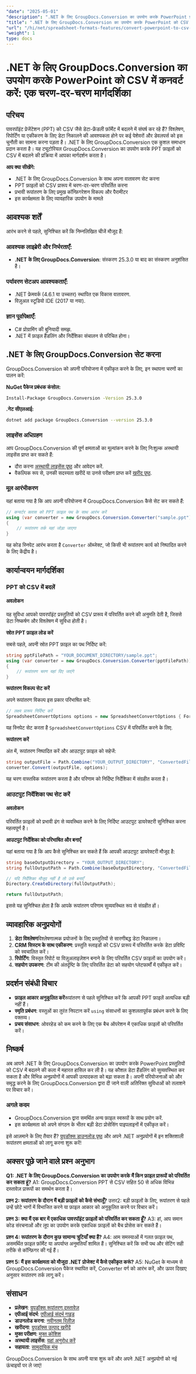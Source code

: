 ```yaml
---
"date": "2025-05-01"
"description": ".NET के लिए GroupDocs.Conversion का उपयोग करके PowerPoint प्रस्तुतियों को आसानी से CSV प्रारूप में परिवर्तित करना सीखें। यह व्यापक गाइड सेटअप, रूपांतरण चरणों और व्यावहारिक अनुप्रयोगों को शामिल करता है।"
"title": ".NET के लिए GroupDocs.Conversion का उपयोग करके PowerPoint को CSV में कनवर्ट करें एक चरण-दर-चरण मार्गदर्शिका"
"url": "/hi/net/spreadsheet-formats-features/convert-powerpoint-to-csv-groupdocs-conversion-net/"
"weight": 1
type: docs
---
```

# .NET के लिए GroupDocs.Conversion का उपयोग करके PowerPoint को CSV में कनवर्ट करें: एक चरण-दर-चरण मार्गदर्शिका

## परिचय

पावरपॉइंट प्रेजेंटेशन (PPT) को CSV जैसे डेटा-फ्रेंडली फ़ॉर्मेट में बदलने में संघर्ष कर रहे हैं? विश्लेषण, रिपोर्टिंग या एकीकरण के लिए डेटा निकालने की आवश्यकता होने पर कई पेशेवरों और डेवलपर्स को इस चुनौती का सामना करना पड़ता है। .NET के लिए GroupDocs.Conversion एक कुशल समाधान प्रदान करता है। यह ट्यूटोरियल GroupDocs.Conversion का उपयोग करके PPT फ़ाइलों को CSV में बदलने की प्रक्रिया में आपका मार्गदर्शन करता है।

**आप क्या सीखेंगे:**
- .NET के लिए GroupDocs.Conversion के साथ अपना वातावरण सेट करना
- PPT फ़ाइलों को CSV प्रारूप में चरण-दर-चरण परिवर्तित करना
- प्रभावी रूपांतरण के लिए प्रमुख कॉन्फ़िगरेशन विकल्प और पैरामीटर
- इस कार्यक्षमता के लिए व्यावहारिक उपयोग के मामले

## आवश्यक शर्तें

आरंभ करने से पहले, सुनिश्चित करें कि निम्नलिखित चीजें मौजूद हैं:

### आवश्यक लाइब्रेरी और निर्भरताएँ:
- **.NET के लिए GroupDocs.Conversion**: संस्करण 25.3.0 या बाद का संस्करण अनुशंसित है।

### पर्यावरण सेटअप आवश्यकताएँ:
- .NET फ्रेमवर्क (4.6.1 या उच्चतर) स्थापित एक विकास वातावरण.
- विज़ुअल स्टूडियो IDE (2017 या नया).

### ज्ञान पूर्वापेक्षाएँ:
- C# प्रोग्रामिंग की बुनियादी समझ.
- .NET में फ़ाइल हैंडलिंग और निर्देशिका संचालन से परिचित होना।

## .NET के लिए GroupDocs.Conversion सेट करना

GroupDocs.Conversion को अपनी परियोजना में एकीकृत करने के लिए, इन स्थापना चरणों का पालन करें:

**NuGet पैकेज प्रबंधक कंसोल:**
```bash
Install-Package GroupDocs.Conversion -Version 25.3.0
```

**.नेट सीएलआई:**
```bash
dotnet add package GroupDocs.Conversion --version 25.3.0
```

### लाइसेंस अधिग्रहण

आप GroupDocs.Conversion की पूर्ण क्षमताओं का मूल्यांकन करने के लिए निःशुल्क अस्थायी लाइसेंस प्राप्त कर सकते हैं:
- दौरा करना [अस्थायी लाइसेंस पृष्ठ](https://purchase.groupdocs.com/temporary-license/) और आवेदन करें.
- वैकल्पिक रूप से, उनकी सदस्यता खरीदें या उनसे परीक्षण प्राप्त करें [खरीद पृष्ठ](https://purchase.groupdocs.com/buy).

### मूल आरंभीकरण

यहां बताया गया है कि आप अपनी परियोजना में GroupDocs.Conversion कैसे सेट कर सकते हैं:

```csharp
// कन्वर्टर क्लास को PPT फ़ाइल पथ के साथ आरंभ करें
using (var converter = new GroupDocs.Conversion.Converter("sample.ppt"))
{
    // रूपांतरण तर्क यहां जोड़ा जाएगा
}
```

यह कोड स्निपेट आरंभ करता है `Converter` ऑब्जेक्ट, जो किसी भी रूपांतरण कार्य को निष्पादित करने के लिए केंद्रीय है।

## कार्यान्वयन मार्गदर्शिका

### PPT को CSV में बदलें

#### अवलोकन

यह सुविधा आपको पावरपॉइंट प्रस्तुतियों को CSV प्रारूप में परिवर्तित करने की अनुमति देती है, जिससे डेटा निष्कर्षण और विश्लेषण में सुविधा होती है।

**स्रोत PPT फ़ाइल लोड करें**

सबसे पहले, अपनी स्रोत PPT फ़ाइल का पथ निर्दिष्ट करें:

```csharp
string pptFilePath = "YOUR_DOCUMENT_DIRECTORY/sample.ppt";
using (var converter = new GroupDocs.Conversion.Converter(pptFilePath))
{
    // रूपांतरण चरण यहां दिए जाएंगे
}
```

**रूपांतरण विकल्प सेट करें**

अपने रूपांतरण विकल्प इस प्रकार परिभाषित करें:

```csharp
// लक्ष्य प्रारूप निर्दिष्ट करें
SpreadsheetConvertOptions options = new SpreadsheetConvertOptions { Format = SpreadsheetFileType.Csv };
```

यह स्निपेट सेट करता है `SpreadsheetConvertOptions` CSV में परिवर्तित करने के लिए.

**रूपांतरण करें**

अंत में, रूपांतरण निष्पादित करें और आउटपुट फ़ाइल को सहेजें:

```csharp
string outputFile = Path.Combine("YOUR_OUTPUT_DIRECTORY", "ConvertedFiles", "ppt-converted-to.csv");
converter.Convert(outputFile, options);
```

यह चरण वास्तविक रूपांतरण करता है और परिणाम को निर्दिष्ट निर्देशिका में संग्रहीत करता है।

### आउटपुट निर्देशिका पथ सेट करें

#### अवलोकन

परिवर्तित फ़ाइलों को प्रभावी ढंग से व्यवस्थित करने के लिए निर्दिष्ट आउटपुट डायरेक्टरी सुनिश्चित करना महत्वपूर्ण है।

**आउटपुट निर्देशिका को परिभाषित और बनाएँ**

यहां बताया गया है कि आप कैसे सुनिश्चित कर सकते हैं कि आपकी आउटपुट डायरेक्टरी मौजूद है:

```csharp
string baseOutputDirectory = "YOUR_OUTPUT_DIRECTORY";
string fullOutputPath = Path.Combine(baseOutputDirectory, "ConvertedFiles");

// यदि निर्देशिका मौजूद नहीं है तो उसे बनाएँ
Directory.CreateDirectory(fullOutputPath);

return fullOutputPath;
```

इससे यह सुनिश्चित होता है कि आपके रूपांतरण परिणाम सुव्यवस्थित रूप से संग्रहीत हों।

## व्यावहारिक अनुप्रयोगों

1. **डेटा विश्लेषण**विश्लेषणात्मक प्रयोजनों के लिए प्रस्तुतियों से सारणीबद्ध डेटा निकालना।
2. **CRM सिस्टम के साथ एकीकरण**: प्रस्तुति स्लाइडों को CSV प्रारूप में परिवर्तित करके डेटा प्रविष्टि को स्वचालित करें।
3. **रिपोर्टिंग**: विस्तृत रिपोर्ट या विज़ुअलाइज़ेशन बनाने के लिए परिवर्तित CSV फ़ाइलों का उपयोग करें।
4. **सहयोग उपकरण**: टीम की अंतर्दृष्टि के लिए परिवर्तित डेटा को सहयोग प्लेटफार्मों में एकीकृत करें।

## प्रदर्शन संबंधी विचार

- **फ़ाइल आकार अनुकूलित करें**रूपांतरण से पहले सुनिश्चित करें कि आपकी PPT फ़ाइलें अत्यधिक बड़ी नहीं हैं।
- **स्मृति प्रबंधन**: वस्तुओं का तुरंत निपटान करें `using` संसाधनों का कुशलतापूर्वक प्रबंधन करने के लिए वक्तव्य।
- **प्रचय संसाधन**: ओवरहेड को कम करने के लिए एक बैच ऑपरेशन में एकाधिक फ़ाइलों को परिवर्तित करें।

## निष्कर्ष

अब आपने .NET के लिए GroupDocs.Conversion का उपयोग करके PowerPoint प्रस्तुतियों को CSV में बदलने की कला में महारत हासिल कर ली है। यह कौशल डेटा हैंडलिंग को सुव्यवस्थित कर सकता है और विभिन्न अनुप्रयोगों में आपकी उत्पादकता को बढ़ा सकता है। अपनी परियोजनाओं को और समृद्ध करने के लिए GroupDocs.Conversion द्वारा दी जाने वाली अतिरिक्त सुविधाओं को तलाशने पर विचार करें।

### अगले कदम
- GroupDocs.Conversion द्वारा समर्थित अन्य फ़ाइल स्वरूपों के साथ प्रयोग करें.
- इस कार्यक्षमता को अपने संगठन के भीतर बड़ी डेटा प्रोसेसिंग पाइपलाइनों में एकीकृत करें।

इसे आज़माने के लिए तैयार हैं? [ग्रुपडॉक्स डाउनलोड पृष्ठ](https://releases.groupdocs.com/conversion/net/) और अपने .NET अनुप्रयोगों में इन शक्तिशाली रूपांतरण क्षमताओं को लागू करना शुरू करें!

## अक्सर पूछे जाने वाले प्रश्न अनुभाग

**Q1: .NET के लिए GroupDocs.Conversion का उपयोग करके मैं किन फ़ाइल प्रारूपों को परिवर्तित कर सकता हूं?**
A1: GroupDocs.Conversion PPT से CSV सहित 50 से अधिक विभिन्न दस्तावेज़ प्रारूपों का समर्थन करता है।

**प्रश्न 2: रूपांतरण के दौरान मैं बड़ी फ़ाइलों को कैसे संभालूँ?**
उत्तर2: बड़ी फ़ाइलों के लिए, रूपांतरण से पहले उन्हें छोटे भागों में विभाजित करने या फ़ाइल आकार को अनुकूलित करने पर विचार करें।

**प्रश्न 3: क्या मैं एक बार में एकाधिक पावरपॉइंट फ़ाइलों को परिवर्तित कर सकता हूँ?**
A3: हां, आप समान कोड संरचनाओं और लूप का उपयोग करके एकाधिक फ़ाइलों को बैच प्रोसेस कर सकते हैं।

**प्रश्न 4: रूपांतरण के दौरान कुछ सामान्य त्रुटियाँ क्या हैं?**
A4: आम समस्याओं में गलत फ़ाइल पथ, असमर्थित फ़ाइल फ़ॉर्मेट या अपर्याप्त अनुमतियाँ शामिल हैं। सुनिश्चित करें कि सभी पथ और सेटिंग सही तरीके से कॉन्फ़िगर की गई हैं।

**प्रश्न 5: मैं इस कार्यक्षमता को मौजूदा .NET प्रोजेक्ट में कैसे एकीकृत करूं?**
A5: NuGet के माध्यम से GroupDocs.Conversion पैकेज स्थापित करें, Converter वर्ग को आरंभ करें, और ऊपर दिखाए अनुसार रूपांतरण तर्क लागू करें।

## संसाधन

- **प्रलेखन**: [ग्रुपडॉक्स रूपांतरण दस्तावेज़](https://docs.groupdocs.com/conversion/net/)
- **एपीआई संदर्भ**: [एपीआई संदर्भ गाइड](https://reference.groupdocs.com/conversion/net/)
- **डाउनलोड करना**: [नवीनतम रिलीज़](https://releases.groupdocs.com/conversion/net/)
- **खरीदना**: [ग्रुपडॉक्स उत्पाद खरीदें](https://purchase.groupdocs.com/buy)
- **मुफ्त परीक्षण**: [मुफ्त कोशिश](https://releases.groupdocs.com/conversion/net/)
- **अस्थायी लाइसेंस**: [यहां अनुरोध करें](https://purchase.groupdocs.com/temporary-license/)
- **सहायता**: [सामुदायिक मंच](https://forum.groupdocs.com/c/conversion/10)

GroupDocs.Conversion के साथ अपनी यात्रा शुरू करें और अपने .NET अनुप्रयोगों को नई ऊंचाइयों पर ले जाएं!